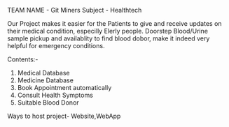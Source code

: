 TEAM NAME - Git Miners
Subject - Healthtech

Our Project makes it easier for the Patients to give and receive updates on their medical condition, especilly Elerly people. Doorstep Blood/Urine sample pickup and 
availablity to find blood dobor, make it indeed very helpful for emergency conditions.

Contents:-
1. Medical Database
2. Medicine Database
3. Book Appointment automatically
4. Consult Health Symptoms
5. Suitable Blood Donor

Ways to host project- Website,WebApp

